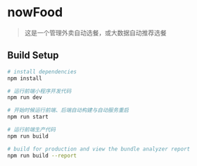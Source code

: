 # nowFood

> 这是一个管理外卖自动选餐，或大数据自动推荐选餐

## Build Setup

``` bash
# install dependencies
npm install

# 运行前端小程序开发代码
npm run dev

# 开始时候运行前端、后端自动构建与自动服务重启
npm run start

# 运行前端生产代码
npm run build

# build for production and view the bundle analyzer report
npm run build --report
```
